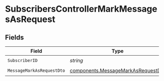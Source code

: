 # SubscribersControllerMarkMessagesAsRequest


## Fields

| Field                                                                                    | Type                                                                                     | Required                                                                                 | Description                                                                              |
| ---------------------------------------------------------------------------------------- | ---------------------------------------------------------------------------------------- | ---------------------------------------------------------------------------------------- | ---------------------------------------------------------------------------------------- |
| `SubscriberID`                                                                           | *string*                                                                                 | :heavy_check_mark:                                                                       | N/A                                                                                      |
| `MessageMarkAsRequestDto`                                                                | [components.MessageMarkAsRequestDto](../../models/components/messagemarkasrequestdto.md) | :heavy_check_mark:                                                                       | N/A                                                                                      |